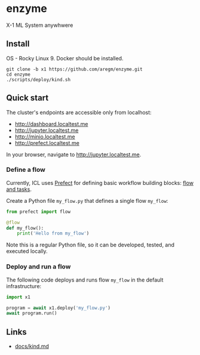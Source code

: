 # enzyme
X-1 ML System anywhwere

## Install

OS - Rocky Linux 9.
Docker should be installed. 

```
git clone -b x1 https://github.com/aregm/enzyme.git
cd enzyme
./scripts/deploy/kind.sh
```

## Quick start

The cluster's endpoints are accessible only from localhost:

* http://dashboard.localtest.me
* http://jupyter.localtest.me
* http://minio.localtest.me
* http://prefect.localtest.me

In your browser, navigate to http://jupyter.localtest.me.

### Define a flow

Currently, ICL uses [Prefect](https://docs.prefect.io/) for defining basic workflow building blocks: [flow and tasks](https://docs.prefect.io/tutorials/first-steps/#flows-tasks-and-subflows).

Create a Python file `my_flow.py` that defines a single flow `my_flow`: 

```python
from prefect import flow

@flow
def my_flow():
    print('Hello from my_flow')
```

Note this is a regular Python file, so it can be developed, tested, and executed locally.

### Deploy and run a flow

The following code deploys and runs flow `my_flow` in the default infrastructure:

```python
import x1

program = await x1.deploy('my_flow.py')
await program.run()
```

## Links

* [docs/kind.md](docs/kind.md)
